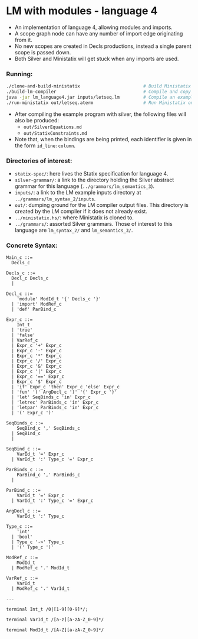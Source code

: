 # LM with modules - language 4
- An implementation of language 4, allowing modules and imports.
- A scope graph node can have any number of import edge originating from it.
- No new scopes are created in Decls productions, instead a single parent scope is passed down.
- Both Silver and Ministatix will get stuck when any imports are used.

### Running:
```bash
./clone-and-build-ministatix                        # Build Ministatix
./build-lm-compiler                                 # Compile and copy over the Silver generated compiler for LM 4
java -jar lm_language4.jar inputs/letseq.lm         # Compile an example program
./run-ministatix out/letseq.aterm                   # Run Ministatix on the Statix aterm which the Silver compiler produces
```

- After compiling the example program with silver, the following files will also be produced:
  - `out/SilverEquations.md`
  - `out/StatixConstraints.md`
- Note that, when the bindings are being printed, each identifier is given in the form `id_line:column`.

### Directories of interest:
- `statix-spec/`: here lives the Statix specification for language 4.
- `silver-grammar/`: a link to the directory holding the Silver abstract grammar for this language (`../grammars/lm_semantics_3`).
- `inputs/`: a link to the LM example inputs directory at `../grammars/lm_syntax_2/inputs`.
- `out/`: dumping ground for the LM compiler output files. This directory is created by the LM compiler if it does not already exist.
- `../ministatix.hs/`: where Ministatix is cloned to.
- `../grammars/`: assorted Silver grammars. Those of interest to this language are `lm_syntax_2/` and `lm_semantics_3/`.

### Concrete Syntax:
```
Main_c ::=
  Decls_c

Decls_c ::=
  Decl_c Decls_c
  |

Decl_c ::=
    'module' ModId_t '{' Decls_c '}'
  | 'import' ModRef_c
  | 'def' ParBind_c

Expr_c ::=
    Int_t
  | 'true'
  | 'false'
  | VarRef_c
  | Expr_c '+' Expr_c
  | Expr_c '-' Expr_c
  | Expr_c '*' Expr_c
  | Expr_c '/' Expr_c
  | Expr_c '&' Expr_c
  | Expr_c '|' Expr_c
  | Expr_c '==' Expr_c
  | Expr_c '$' Expr_c
  | 'if' Expr_c 'then' Expr_c 'else' Expr_c
  | 'fun' '(' ArgDecl_c ')' '{' Expr_c '}'
  | 'let' SeqBinds_c 'in' Expr_c
  | 'letrec' ParBinds_c 'in' Expr_c
  | 'letpar' ParBinds_c 'in' Expr_c
  | '(' Expr_c ')'

SeqBinds_c ::=
    SeqBind_c ',' SeqBinds_c
  | SeqBind_c
  |

SeqBind_c ::=
    VarId_t '=' Expr_c
  | VarId_t ':' Type_c '=' Expr_c

ParBinds_c ::=
    ParBind_c ',' ParBinds_c
  |

ParBind_c ::=
    VarId_t '=' Expr_c
  | VarId_t ':' Type_c '=' Expr_c

ArgDecl_c ::=
    VarId_t ':' Type_c

Type_c ::=
    'int'
  | 'bool'
  | Type_c '->' Type_c
  | '(' Type_c ')'

ModRef_c ::=
    ModId_t
  | ModRef_c '.' ModId_t

VarRef_c ::=
    VarId_t
  | ModRef_c '.' VarId_t

---

terminal Int_t /0|[1-9][0-9]*/;

terminal VarId_t /[a-z][a-zA-Z_0-9]*/

terminal ModId_t /[A-Z][a-zA-Z_0-9]*/
```